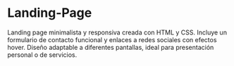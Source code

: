 # Landing-Page
Landing page minimalista y responsiva creada con HTML y CSS. Incluye un formulario de contacto funcional y enlaces a redes sociales con efectos hover. Diseño adaptable a diferentes pantallas, ideal para presentación personal o de servicios.

